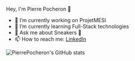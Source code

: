 Hey, I'm Pierre Pocheron 👋

- 🔭 I’m currently working on ProjetMESI
- 🌱 I’m currently learning Full-Stack technologies
- 💬 Ask me about Sneakers 👟
- 📫 How to reach me: [LinkedIn](https://www.linkedin.com/in/pierre-pocheron/)


![PierrePocheron's GitHub stats](https://github-readme-stats.vercel.app/api?username=PierrePocheron&theme=tokyonight&show_icons=true)
